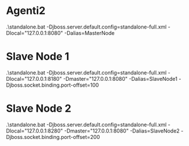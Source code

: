 # Agenti2




.\standalone.bat -Djboss.server.default.config=standalone-full.xml -Dlocal="127.0.0.1:8080" -Dalias=MasterNode 

# Slave Node 1
.\standalone.bat -Djboss.server.default.config=standalone-full.xml -Dlocal="127.0.0.1:8180" -Dmaster="127.0.0.1:8080" -Dalias=SlaveNode1 -Djboss.socket.binding.port-offset=100 



# Slave Node 2
.\standalone.bat -Djboss.server.default.config=standalone-full.xml -Dlocal="127.0.0.1:8280" -Dmaster="127.0.0.1:8080" -Dalias=SlaveNode2 -Djboss.socket.binding.port-offset=200 